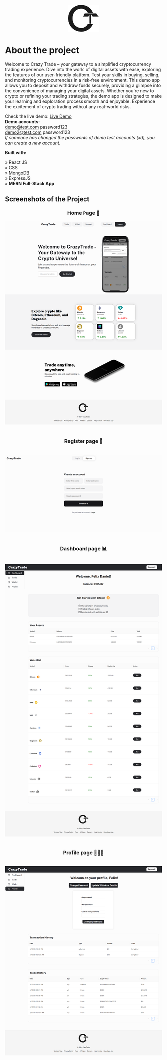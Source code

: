 <div align='center'><img style="width:20%" src='frontend/src/images/homepage/ctlogo.png'/></div>

# About the project

Welcome to Crazy Trade – your gateway to a simplified cryptocurrency trading experience. Dive into the world of digital assets with ease, exploring the features of our user-friendly platform. Test your skills in buying, selling, and monitoring cryptocurrencies in a risk-free environment. This demo app allows you to deposit and withdraw funds securely, providing a glimpse into the convenience of managing your digital assets. Whether you're new to crypto or refining your trading strategies, the demo app is designed to make your learning and exploration process smooth and enjoyable. Experience the excitement of crypto trading without any real-world risks.

Check the live demo: [Live Demo](https://crazy-trade-frontend.vercel.app/) <br>
**Demo accounts:** <br>
demo@test.com     password123 <br>
demo2@test.com    password123 <br>
*If someone has changed the passwords of demo test accounts (xd), you can create a new account.*

**Built with:**

» React JS <br>
» CSS <br>
» MongoDB <br>
» ExpressJS <br>
» **MERN Full-Stack App**

## Screenshots of the Project

<h3 align='center'>Home Page 🏡</h3>
<div align='center'><img src='frontend/src/images/presentation/homepage.png'/></div>
<br>
<h3 align='center'>Register page 📝</h3>
<br>
<div align='center'><img src='frontend/src/images/presentation/register.png'/></div>
<br>
<h3 align='center'>Dashboard page 📊</h3>
<br>
<div align='center'><img src='frontend/src/images/presentation/dashboard.png'/></div>
<br>
<h3 align='center'>Profile page 👩🏻‍💻</h3>
<br>
<div align='center'><img src='frontend/src/images/presentation/profile.png'/></div>
<br>
<br>
